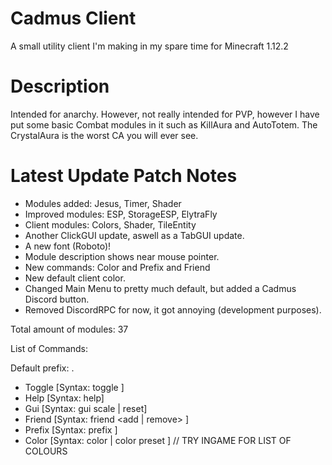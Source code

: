 # Cadmus Client
A small utility client I'm making in my spare time for Minecraft 1.12.2

# Description
Intended for anarchy. However, not really intended for PVP, however I have put some basic Combat modules in it
such as KillAura and AutoTotem. The CrystalAura is the worst CA you will ever see.

# Latest Update Patch Notes
- Modules added: Jesus, Timer, Shader
- Improved modules: ESP, StorageESP, ElytraFly
- Client modules: Colors, Shader, TileEntity 
- Another ClickGUI update, aswell as a TabGUI update.
- A new font (Roboto)!
- Module description shows near mouse pointer.
- New commands: Color and Prefix and Friend
- New default client color.
- Changed Main Menu to pretty much default, but added a Cadmus Discord button.
- Removed DiscordRPC for now, it got annoying (development purposes).

Total amount of modules: 37

List of Commands:

Default prefix: .

- Toggle [Syntax: toggle <name>]
- Help   [Syntax: help]
- Gui    [Syntax: gui scale <val> | reset]
- Friend [Syntax: friend <add | remove> <name>]
- Prefix [Syntax: prefix <prefix>]
- Color  [Syntax: color <color> <value> | color preset <color>]  // TRY INGAME FOR LIST OF COLOURS
